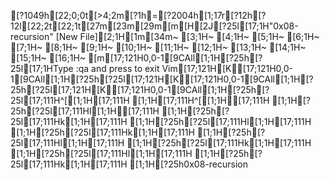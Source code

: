 [?1049h[22;0;0t[>4;2m[?1h=[?2004h[1;17r[?12h[?12l[22;2t[22;1t[27m[23m[29m[m[H[2J[?25l[17;1H"0x08-recursion" [New File][2;1H[1m[34m~                                                                                                                                         [3;1H~                                                                                                                                         [4;1H~                                                                                                                                         [5;1H~                                                                                                                                         [6;1H~                                                                                                                                         [7;1H~                                                                                                                                         [8;1H~                                                                                                                                         [9;1H~                                                                                                                                         [10;1H~                                                                                                                                         [11;1H~                                                                                                                                         [12;1H~                                                                                                                                         [13;1H~                                                                                                                                         [14;1H~                                                                                                                                         [15;1H~                                                                                                                                         [16;1H~                                                                                                                                         [m[17;121H0,0-1[9CAll[1;1H[?25h[?25l[17;1HType  :qa  and press <Enter> to exit Vim[17;121H[K[17;121H0,0-1[9CAll[1;1H[?25h[?25l[17;121H[K[17;121H0,0-1[9CAll[1;1H[?25h[?25l[17;121H[K[17;121H0,0-1[9CAll[1;1H[?25h[?25l[17;111H^[[1;1H[17;111H  [1;1H[17;111H^[[1;1H[17;111H  [1;1H[?25h[?25l[17;111Hl[1;1H[17;111H [1;1H[?25h[?25l[17;111Hk[1;1H[17;111H [1;1H[?25h[?25l[17;111Hl[1;1H[17;111H [1;1H[?25h[?25l[17;111Hk[1;1H[17;111H [1;1H[?25h[?25l[17;111Hl[1;1H[17;111H [1;1H[?25h[?25l[17;111Hk[1;1H[17;111H [1;1H[?25h[?25l[17;111Hl[1;1H[17;111H [1;1H[?25h[?25l[17;111Hk[1;1H[17;111H [1;1H[?25h0x08-recursion

